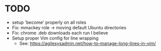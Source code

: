 # TODO
- setup 'become' properly on all roles
- Fix: mmackey role -> moving default Ubuntu directories
- Fix: chrome .deb downloads each run I believe
- Setup proper Vim config for line wrapping
  - See: https://agilesysadmin.net/how-to-manage-long-lines-in-vim/
